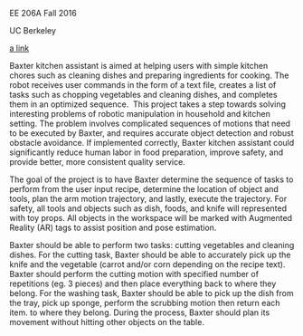 EE 206A Fall 2016

UC Berkeley

[a link](baxterkitchen.weebly.com)


Baxter kitchen assistant is aimed at helping users with simple kitchen chores such as cleaning dishes and preparing ingredients for cooking. The robot receives user commands in the form of a text file, creates a list of tasks such as chopping vegetables and cleaning dishes, and completes them in an optimized sequence. 
​
This project takes a step towards solving interesting problems of robotic manipulation in household and kitchen setting. The problem involves complicated sequences of motions that need to be executed by Baxter, and requires accurate object detection and robust obstacle avoidance. If implemented correctly, Baxter kitchen assistant could significantly reduce human labor in food preparation, improve safety, and provide better, more consistent quality service. ​

The goal of the project is to have Baxter determine the sequence of tasks to perform from the user input recipe, determine the location of object and tools, plan the arm motion trajectory, and lastly, execute the trajectory. For safety, all tools and objects such as dish, foods, and knife will represented with toy props. All objects in the workspace will be marked with Augmented Reality (AR) tags to assist position and pose estimation.

Baxter should be able to perform two tasks: cutting vegetables and cleaning dishes. For the cutting task, Baxter should be able to accurately pick up the knife and the vegetable (carrot and/or corn depending on the recipe text). Baxter should perform the cutting motion with specified number of repetitions (eg. 3 pieces) and then place everything back to where they belong. For the washing task, Baxter should be able to pick up the dish from the tray, pick up sponge, perform the scrubbing motion then return each item. to where they belong. During the process, Baxter should plan its movement without hitting other objects on the table.
